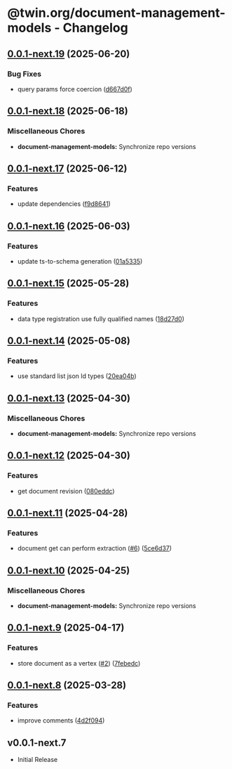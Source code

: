 # @twin.org/document-management-models - Changelog

## [0.0.1-next.19](https://github.com/twinfoundation/document-management/compare/document-management-models-v0.0.1-next.18...document-management-models-v0.0.1-next.19) (2025-06-20)


### Bug Fixes

* query params force coercion ([d667d0f](https://github.com/twinfoundation/document-management/commit/d667d0f195accca2887a5ca732e9790063763996))

## [0.0.1-next.18](https://github.com/twinfoundation/document-management/compare/document-management-models-v0.0.1-next.17...document-management-models-v0.0.1-next.18) (2025-06-18)


### Miscellaneous Chores

* **document-management-models:** Synchronize repo versions

## [0.0.1-next.17](https://github.com/twinfoundation/document-management/compare/document-management-models-v0.0.1-next.16...document-management-models-v0.0.1-next.17) (2025-06-12)


### Features

* update dependencies ([f9d8641](https://github.com/twinfoundation/document-management/commit/f9d86417dba24027699225ec7473296e361dcb00))

## [0.0.1-next.16](https://github.com/twinfoundation/document-management/compare/document-management-models-v0.0.1-next.15...document-management-models-v0.0.1-next.16) (2025-06-03)


### Features

* update ts-to-schema generation ([01a5335](https://github.com/twinfoundation/document-management/commit/01a5335372f6a4764a74d56c446d669724a308aa))

## [0.0.1-next.15](https://github.com/twinfoundation/document-management/compare/document-management-models-v0.0.1-next.14...document-management-models-v0.0.1-next.15) (2025-05-28)


### Features

* data type registration use fully qualified names ([18d27d0](https://github.com/twinfoundation/document-management/commit/18d27d0c21d0f652b7df4b409bb2d3c66cf22f84))

## [0.0.1-next.14](https://github.com/twinfoundation/document-management/compare/document-management-models-v0.0.1-next.13...document-management-models-v0.0.1-next.14) (2025-05-08)


### Features

* use standard list json ld types ([20ea04b](https://github.com/twinfoundation/document-management/commit/20ea04b05fd4bc4fcedce8f66958942c3c2fa303))

## [0.0.1-next.13](https://github.com/twinfoundation/document-management/compare/document-management-models-v0.0.1-next.12...document-management-models-v0.0.1-next.13) (2025-04-30)


### Miscellaneous Chores

* **document-management-models:** Synchronize repo versions

## [0.0.1-next.12](https://github.com/twinfoundation/document-management/compare/document-management-models-v0.0.1-next.11...document-management-models-v0.0.1-next.12) (2025-04-30)


### Features

* get document revision ([080eddc](https://github.com/twinfoundation/document-management/commit/080eddcc024c622dda6bb36f60f5fa80a86cf5bb))

## [0.0.1-next.11](https://github.com/twinfoundation/document-management/compare/document-management-models-v0.0.1-next.10...document-management-models-v0.0.1-next.11) (2025-04-28)


### Features

* document get can perform extraction ([#6](https://github.com/twinfoundation/document-management/issues/6)) ([5ce6d37](https://github.com/twinfoundation/document-management/commit/5ce6d37432ad271ca5783f422846f4be98ec2215))

## [0.0.1-next.10](https://github.com/twinfoundation/document-management/compare/document-management-models-v0.0.1-next.9...document-management-models-v0.0.1-next.10) (2025-04-25)


### Miscellaneous Chores

* **document-management-models:** Synchronize repo versions

## [0.0.1-next.9](https://github.com/twinfoundation/document-management/compare/document-management-models-v0.0.1-next.8...document-management-models-v0.0.1-next.9) (2025-04-17)


### Features

* store document as a vertex ([#2](https://github.com/twinfoundation/document-management/issues/2)) ([7febedc](https://github.com/twinfoundation/document-management/commit/7febedc3fb31de9c19565d6326341046834f2c74))

## [0.0.1-next.8](https://github.com/twinfoundation/document-management/compare/document-management-models-v0.0.1-next.7...document-management-models-v0.0.1-next.8) (2025-03-28)


### Features

* improve comments ([4d2f094](https://github.com/twinfoundation/document-management/commit/4d2f094b23e3320cb739917246c1ee5f6ad41c11))

## v0.0.1-next.7

- Initial Release
